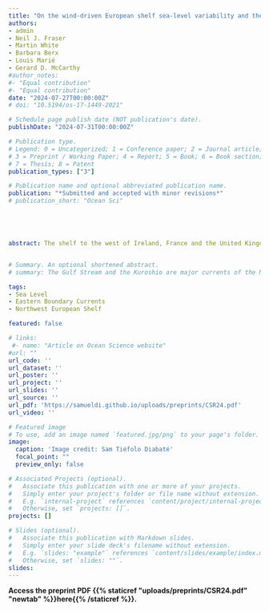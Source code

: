 ```yaml
---
title: "On the wind-driven European shelf sea-level variability and the associated oceanic circulation"
authors:
- admin
- Neil J. Fraser
- Martin White
- Barbara Berx
- Louis Marié
- Gerard D. McCarthy
#author_notes:
#- "Equal contribution"
#- "Equal contribution"
date: "2024-07-27T00:00:00Z"
# doi: "10.5194/os-17-1449-2021"

# Schedule page publish date (NOT publication's date).
publishDate: "2024-07-31T00:00:00Z"

# Publication type.
# Legend: 0 = Uncategorized; 1 = Conference paper; 2 = Journal article;
# 3 = Preprint / Working Paper; 4 = Report; 5 = Book; 6 = Book section;
# 7 = Thesis; 8 = Patent
publication_types: ["3"]

# Publication name and optional abbreviated publication name.
publication: "*Submitted and accepted with minor revisions*"
# publication_short: "Ocean Sci"





abstract: The shelf to the west of Ireland, France and the United Kingdom is a region where currents and sea level respond to the wind activity in a remarkable manner throughout a range of timescales. Using altimetry-obtained measurements and a wind reanalysis, we demonstrate in the present contribution how the sub-annual sea-level variability can be understood as a response to the wind action. The winds drive water towards (away from) the coastline through Ekman transport, yielding sea-level changes coherent along and across the shelf and with maximum amplitude at the coast. The alignment of the winds with the isobaths determines the magnitude of sea-level changes. To investigate the impacts of these changes on the circulation variability, we bring together a comprehensive dataset of 30+ in-situ observations of recent current changes. Using these measurements, we show that sub-annual changes in the shelf-edge circulation from the Goban Spur to the Faroe--Shetland Channel arise from the geostrophic adjustment to shelf sea-level variations induced by the Ekman-driven accumulation of water towards the coastline. Our analysis suggests that the along-isobath current generated through this mechanism are primarily found over the shelf, only impinge on the upper slope, and do not affect the circulation above greater depth ($>$500m). Nonetheless, important slope circulations such as the Rockall Slope Current are substantially influenced on their shoreward side by this simple geostrophic adjustment process. Because sea-level changes co-vary over large distances on the shelf, there also is remarkable along-isobath coherence in the associated current changes but we warn against concluding this is evidence for the continuity of an European Slope Current circumnavigating the European slope from Portugal to Norway.


# Summary. An optional shortened abstract.
# summary: The Gulf Stream and the Kuroshio are major currents of the North Atlantic and North Pacific, respectively. They transport warm water northward and are key components of the Earth climate system. For this study, we looked at how they affect the sea level of the coasts of Japan, the USA and Canada. We found that the inshore sea level co-varies with the north-to-south shifts of the Gulf Stream and Kuroshio. In the paper, we discuss the physical mechanisms that could explain the agreement.

tags:
- Sea Level
- Eastern Boundary Currents
- Northwest European Shelf

featured: false

# links:
 #- name: "Article on Ocean Science website"
#url: ""
url_code: ''
url_dataset: ''
url_poster: ''
url_project: ''
url_slides: ''
url_source: ''
url_pdf: 'https://samueldi.github.io/uploads/preprints/CSR24.pdf'
url_video: ''

# Featured image
# To use, add an image named `featured.jpg/png` to your page's folder.
image:
  caption: 'Image credit: Sam Tiéfolo Diabaté'
  focal_point: ""
  preview_only: false

# Associated Projects (optional).
#   Associate this publication with one or more of your projects.
#   Simply enter your project's folder or file name without extension.
#   E.g. `internal-project` references `content/project/internal-project/index.md`.
#   Otherwise, set `projects: []`.
projects: []

# Slides (optional).
#   Associate this publication with Markdown slides.
#   Simply enter your slide deck's filename without extension.
#   E.g. `slides: "example"` references `content/slides/example/index.md`.
#   Otherwise, set `slides: ""`.
slides:
---
```


**Access the preprint PDF {{% staticref "uploads/preprints/CSR24.pdf" "newtab" %}}here{{% /staticref %}}.**
